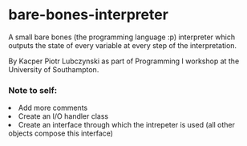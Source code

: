 # bare-bones-interpreter
A small bare bones (the programming language :p) interpreter which outputs the state of every variable at every step of the interpretation.

By Kacper Piotr Lubczynski as part of Programming I workshop at the University of Southampton.

### Note to self:
<li>Add more comments
<li>Create an I/O handler class
<li>Create an interface through which the intrepeter is used (all other objects compose this interface)